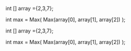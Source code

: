 int [] array ={2,3,7};

int max = Max(
    Max(array[0], array[1], array[2])
);

int [] array ={2,3,7};

int max = Max(
    Max(array[0], array[1], array[2])
);
